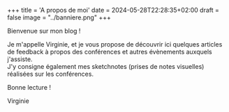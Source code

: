 +++
title = 'A propos de moi'
date = 2024-05-28T22:28:35+02:00
draft = false
image = "../banniere.png"
+++

Bienvenue sur mon blog !

Je m'appelle Virginie, et je vous propose de découvrir ici quelques articles de feedback à propos des conférences et autres évènements auxquels j'assiste.  
J'y consigne également mes sketchnotes (prises de notes visuelles) réalisées sur les conférences.  

Bonne lecture !

Virginie